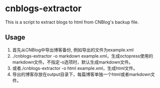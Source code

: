 cnblogs-extractor
=================

This is a script to extract blogs to html from CNBlog's backup file.

## Usage
1. 首先从CNBlog中导出博客备份, 例如导出的文件为example.xml
2. ./cnblogs-extractor -o markdown example.xml，生成octopress使用的markdown文件。不指定-o选项时，默认生成markdown文件。
3. 或者./cnblogs-extractor -o html example.xml，生成html文件。
3. 导出的博客存放在output目录下，每篇博客单独一个html或者markdown文件。
